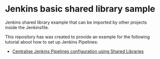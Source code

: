 # Jenkins basic shared library sample

Jenkins shared library example that can be imported by other projects inside the Jenkinsfile.

This repository has was created to provide an example for the following tutorial about how to set up Jenkins Pipelines:

* [Centralise Jenkins Pipelines configuration using Shared Libraries](https://dev.to/jalogut/centralise-jenkins-pipelines-configuration-using-shared-libraries-temp-slug-6036547/edit)
